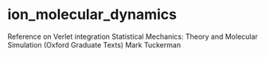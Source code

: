 ion_molecular_dynamics
======================

Reference on Verlet integration
Statistical Mechanics: Theory and Molecular Simulation (Oxford Graduate Texts) Mark Tuckerman